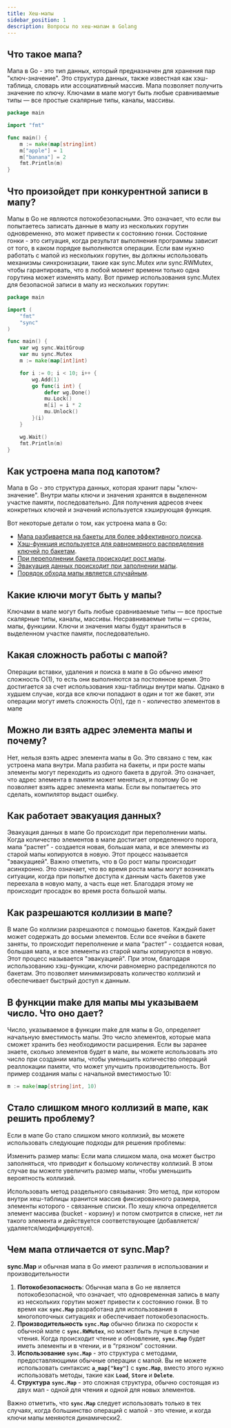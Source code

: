 ```yaml
---
title: Хеш-мапы
sidebar_position: 1
description: Вопросы по хеш-мапам в Golang
---
```


## Что такое мапа?

Мапа в Go - это тип данных, который предназначен для хранения пар "ключ-значение". Это структура данных, также известная как хэш-таблица, словарь или ассоциативный массив. Мапа позволяет получить значение по ключу. Ключами в мапе могут быть любые сравниваемые типы — все простые скалярные типы, каналы, массивы.

```go title="main.go"
package main

import "fmt"

func main() {
    m := make(map[string]int)
    m["apple"] = 1
    m["banana"] = 2
    fmt.Println(m)
}
```

## Что произойдет при конкурентной записи в мапу?

Мапы в Go не являются потокобезопасными. Это означает, что если вы попытаетесь записать данные в мапу из нескольких горутин одновременно, это может привести к состоянию гонки. Состояние гонки - это ситуация, когда результат выполнения программы зависит от того, в каком порядке выполняются операции. Если вам нужно работать с мапой из нескольких горутин, вы должны использовать механизмы синхронизации, такие как sync.Mutex или sync.RWMutex, чтобы гарантировать, что в любой момент времени только одна горутина может изменять мапу. Вот пример использования sync.Mutex для безопасной записи в мапу из нескольких горутин:

```go title="main.go"
package main

import (
    "fmt"
    "sync"
)

func main() {
    var wg sync.WaitGroup
    var mu sync.Mutex
    m := make(map[int]int)

    for i := 0; i < 10; i++ {
        wg.Add(1)
        go func(i int) {
            defer wg.Done()
            mu.Lock()
            m[i] = i * 2
            mu.Unlock()
        }(i)
    }

    wg.Wait()
    fmt.Println(m)
}
```

## Как устроена мапа под капотом?

Мапа в Go - это структура данных, которая хранит пары "ключ-значение". Внутри мапы ключи и значения хранятся в выделенном участке памяти, последовательно. Для получения адресов ячеек конкретных ключей и значений используется хэширующая функция. 

Вот некоторые детали о том, как устроена мапа в Go:

- [Мапа разбивается на бакеты для более эффективного поиска](https://www.youtube.com/watch?v=P_SXTUiA-9Y).
- [Хэш-функция используется для равномерного распределения ключей по бакетам](https://www.youtube.com/watch?v=P_SXTUiA-9Y).
- [При переполнении бакета происходит рост мапы](https://www.youtube.com/watch?v=P_SXTUiA-9Y).
- [Эвакуация данных происходит при заполнении мапы](https://www.youtube.com/watch?v=P_SXTUiA-9Y).
- [Порядок обхода мапы является случайным](https://www.youtube.com/watch?v=P_SXTUiA-9Y).

## Какие ключи могут быть у мапы?

Ключами в мапе могут быть любые сравниваемые типы — все простые скалярные типы, каналы, массивы. Несравниваемые типы — срезы, мапы, функциии. Ключи и значения мапы будут храниться в выделенном участке памяти, последовательно.

## Какая сложность работы с мапой?

Операции вставки, удаления и поиска в мапе в Go обычно имеют сложность O(1), то есть они выполняются за постоянное время. Это достигается за счет использования хэш-таблицы внутри мапы. Однако в худшем случае, когда все ключи попадают в один и тот же бакет, эти операции могут иметь сложность O(n), где n - количество элементов в мапе

## Можно ли взять адрес элемента мапы и почему?

Нет, нельзя взять адрес элемента мапы в Go. Это связано с тем, как устроена мапа внутри. Мапа разбита на бакеты, и при росте мапы элементы могут переходить из одного бакета в другой. Это означает, что адрес элемента в памяти может меняться, и поэтому Go не позволяет взять адрес элемента мапы. Если вы попытаетесь это сделать, компилятор выдаст ошибку.

## Как работает эвакуация данных?

Эвакуация данных в мапе Go происходит при переполнении мапы. Когда количество элементов в мапе достигает определенного порога, мапа “растет” - создается новая, большая мапа, и все элементы из старой мапы копируются в новую. Этот процесс называется "эвакуацией". Важно отметить, что в Go рост мапы происходит асинхронно. Это означает, что во время роста мапы могут возникать ситуации, когда при попытке доступа к данным часть бакетов уже переехала в новую мапу, а часть еще нет. Благодаря этому не происходит просадок во время роста большой мапы.

## Как разрешаются коллизии в мапе?

В мапе Go коллизии разрешаются с помощью бакетов. Каждый бакет может содержать до восьми элементов. Если все ячейки в бакете заняты, то происходит переполнение и мапа “растет” - создается новая, большая мапа, и все элементы из старой мапы копируются в новую. Этот процесс называется "эвакуацией". При этом, благодаря использованию хэш-функции, ключи равномерно распределяются по бакетам. Это позволяет минимизировать количество коллизий и обеспечивает быстрый доступ к данным.

## В функции make для мапы мы указываем число. Что оно дает?

Число, указываемое в функции make для мапы в Go, определяет начальную вместимость мапы. Это число элементов, которые мапа сможет хранить без необходимости расширения. Если вы заранее знаете, сколько элементов будет в мапе, вы можете использовать это число при создании мапы, чтобы уменьшить количество операций реаллокации памяти, что может улучшить производительность. Вот пример создания мапы с начальной вместимостью 10:

```go title="main.go"
m := make(map[string]int, 10)
```

## Стало слишком много коллизий в мапе, как решить проблему?

Если в мапе Go стало слишком много коллизий, вы можете использовать следующие подходы для решения проблемы:

Изменить размер мапы: Если мапа слишком мала, она может быстро заполняться, что приводит к большому количеству коллизий. В этом случае вы можете увеличить размер мапы, чтобы уменьшить вероятность коллизий.

Использовать метод раздельного связывания: Это метод, при котором внутри хеш-таблицы хранится массив фиксированного размера, элементы которого - связанные списки. По хешу ключа определяется элемент массива (bucket - корзину) и потом смотрится в списке, нет ли такого элемента и действуется соответствующее (добавляется/удаляется/модифицируется).

## Чем мапа отличается от sync.Map?

**sync.Map** и обычная мапа в Go имеют различия в использовании и производительности

1. **Потокобезопасность**: Обычная мапа в Go не является потокобезопасной, что означает, что одновременная запись в мапу из нескольких горутин может привести к состоянию гонки. В то время как **`sync.Map`** разработана для использования в многопоточных ситуациях и обеспечивает потокобезопасность.
2. **Производительность** **`sync.Map`** обычно близка по скорости к обычной мапе с **`sync.RWMutex`**, но может быть лучше в случае чтения. Когда происходит чтение и обновление, **`sync.Map`** будет иметь элементы и в чтении, и в “грязном” состоянии.
3. **Использование** **`sync.Map`** - это структура с методами, предоставляющими обычные операции с мапой. Вы не можете использовать синтаксис **`a_map["key"]`** с **`sync.Map`**, вместо этого нужно использовать методы, такие как **`Load`**, **`Store`** и **`Delete`**.
4. **Структура** **`sync.Map`** - это сложная структура, обычно состоящая из двух мап - одной для чтения и одной для новых элементов.

Важно отметить, что **`sync.Map`** следует использовать только в тех случаях, когда большинство операций с мапой - это чтение, и когда ключи мапы меняются динамически2.